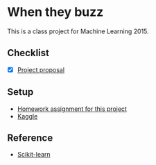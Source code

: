 # When they buzz
This is a class project for Machine Learning 2015.

## Checklist
* [x] [Project proposal](submissions/proposal.md)

## Setup
* [Homework assignment for this project](https://github.com/ezubaric/ml-hw/blob/master/project/assign.md)
* [Kaggle](https://inclass.kaggle.com/c/when-they-buzz2/)

## Reference
* [Scikit-learn](http://scikit-learn.org/stable/)
